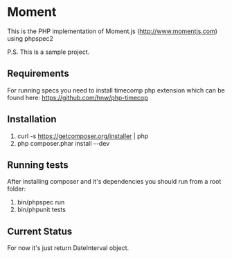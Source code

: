 Moment
=============

This is the PHP implementation of Moment.js (http://www.momentjs.com) using phpspec2

P.S. This is a sample project.


Requirements
------------
For running specs you need to install timecomp php extension which can be found here: https://github.com/hnw/php-timecop

Installation
------------

1. curl -s https://getcomposer.org/installer | php
2. php composer.phar install --dev

Running tests
------------
After installing composer and it's dependencies you should run from a root folder:
 1. bin/phpspec run
 2. bin/phpunit tests


Current Status
--------------
For now it's just return DateInterval object.
